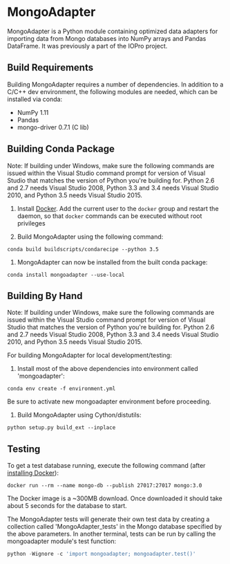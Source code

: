 MongoAdapter
===============

MongoAdapter is a Python module containing optimized data adapters for importing
data from Mongo databases into NumPy arrays and Pandas DataFrame. It was
previously a part of the IOPro project.

Build Requirements
------------------

Building MongoAdapter requires a number of dependencies. In addition to a C/C++ dev
environment, the following modules are needed, which can be installed via conda:

* NumPy 1.11
* Pandas
* mongo-driver 0.7.1 (C lib)

Building Conda Package
----------------------

Note: If building under Windows, make sure the following commands are issued
within the Visual Studio command prompt for version of Visual Studio that
matches the version of Python you're building for.  Python 2.6 and 2.7 needs
Visual Studio 2008, Python 3.3 and 3.4 needs Visual Studio 2010, and Python
3.5 needs Visual Studio 2015.

1. Install [Docker](https://docs.docker.com/engine/installation/). Add the current user to the `docker` group and restart the daemon, so that `docker` commands can be executed without root privileges

1. Build MongoAdapter using the following command:
```
conda build buildscripts/condarecipe --python 3.5
```

1. MongoAdapter can now be installed from the built conda package:
```
conda install mongoadapter --use-local
```

Building By Hand
----------------

Note: If building under Windows, make sure the following commands are issued
within the Visual Studio command prompt for version of Visual Studio that
matches the version of Python you're building for.  Python 2.6 and 2.7 needs
Visual Studio 2008, Python 3.3 and 3.4 needs Visual Studio 2010, and Python
3.5 needs Visual Studio 2015.

For building MongoAdapter for local development/testing:

1. Install most of the above dependencies into environment called 'mongoadapter':
```
conda env create -f environment.yml
```

Be sure to activate new mongoadapter environment before proceeding.

1. Build MongoAdapter using Cython/distutils:
```
python setup.py build_ext --inplace
```

Testing
-------

To get a test database running, execute the following command (after [installing Docker](https://docs.docker.com/engine/installation/)):
```
docker run --rm --name mongo-db --publish 27017:27017 mongo:3.0
```
The Docker image is a ~300MB download. Once downloaded it should take about 5 seconds for the database to start.

The MongoAdapter tests will generate their own test data by creating a
collection called 'MongoAdapter_tests' in the Mongo database specified by the
above parameters. In another terminal, tests can be run by calling the mongoadapter
module's test function:
```python
python -Wignore -c 'import mongoadapter; mongoadapter.test()'
```
